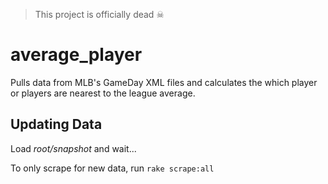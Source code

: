 > This project is officially dead ☠

# average_player

Pulls data from MLB's GameDay XML files and calculates the which player or players are nearest to the league average.

## Updating Data

Load *root/snapshot* and wait...

To only scrape for new data, run `rake scrape:all`
